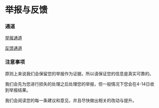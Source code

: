 # 举报与反馈

### 通道
[举报通道](https://docs.qq.com/form/page/DREVvQUhPV1dLenFY?u=0046fe1efe5d4fe793b816b52b4ffead#/fill)

[反馈通道](https://docs.qq.com/form/page/DRHZXbVBIVHdyWlVr?u=0046fe1efe5d4fe793b816b52b4ffead#/fill)

### 注意事项

原则上来说我们会保留您的举报作为证据，所以请保证您的信息是真实可靠的。

我们会先为您进行损失的处理之后处理您的举报，但一般情况下您会在4-14日收到举报结果。

我们会阅读您的每一条建议和意见，并且尽快做出相关的改动与提升。